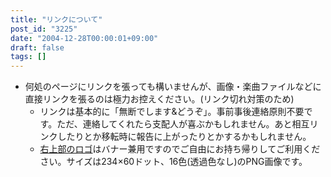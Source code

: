 ```yaml
---
title: "リンクについて"
post_id: "3225"
date: "2004-12-28T00:00:01+09:00"
draft: false
tags: []
---
```



* 何処のページにリンクを張っても構いませんが、画像・楽曲ファイルなどに直接リンクを張るのは極力お控えください。(リンク切れ対策のため)
  * リンクは基本的に「無断でします&どうぞ」。事前事後連絡原則不要です。ただ、連絡してくれたら支配人が喜ぶかもしれません。あと相互リンクしたりとか移転時に報告に上がったりとかするかもしれません。
  * [右上部のロゴ](skin/danmaq\(sample\)/image/logo.png)はバナー兼用ですのでご自由にお持ち帰りしてご利用ください。サイズは234×60ドット、16色(透過色なし)のPNG画像です。
